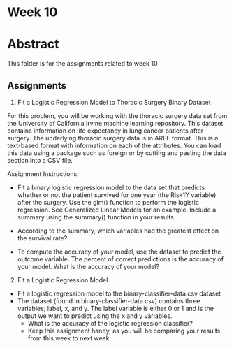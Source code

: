 # Week 10
# Abstract

This folder is for the assignments related to week 10

## Assignments

1. Fit a Logistic Regression Model to Thoracic Surgery Binary Dataset

For this problem, you will be working with the thoracic surgery data set from
the University of California Irvine machine learning repository. This dataset
contains information on life expectancy in lung cancer patients after surgery.
The underlying thoracic surgery data is in ARFF format. This is a text-based
format with information on each of the attributes. You can load this data using
a package such as foreign or by cutting and pasting the data section into a CSV
file.

Assignment Instructions:
- Fit a binary logistic regression model to the data set that predicts whether
  or not the patient survived for one year (the Risk1Y variable) after the
  surgery. Use the glm() function to perform the logistic regression. See
  Generalized Linear Models for an example. Include a summary using the summary()
  function in your results.

- According to the summary, which variables had the greatest effect on the
  survival rate?

- To compute the accuracy of your model, use the dataset to predict the outcome
  variable. The percent of correct predictions is the accuracy of your model.
  What is the accuracy of your model?

2. Fit a Logistic Regression Model
- Fit a logistic regression model to the binary-classifier-data.csv dataset
- The dataset (found in binary-classifier-data.csv) contains three variables;
  label, x, and y. The label variable is either 0 or 1 and is the output we want
  to predict using the x and y variables.
  - What is the accuracy of the logistic regression classifier?
  - Keep this assignment handy, as you will be comparing your results from this
    week to next week.
